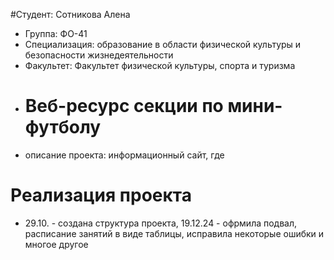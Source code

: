 #Студент: Сотникова Алена
- Группа: ФО-41
- Специализация: образование в области физической культуры и безопасности жизнедеятельности
- Факультет: Факультет физической культуры, спорта и туризма
- # Веб-ресурс секции по мини-футболу
- описание проекта: информационный сайт, где 
# Реализация проекта
- 29.10. - создана структура проекта, 
19.12.24 - офрмила подвал, расписание занятий в виде таблицы, исправила некоторые ошибки и многое другое
